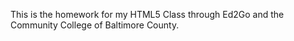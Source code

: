 This is the homework for my HTML5 Class through Ed2Go and the Community College of Baltimore County.
